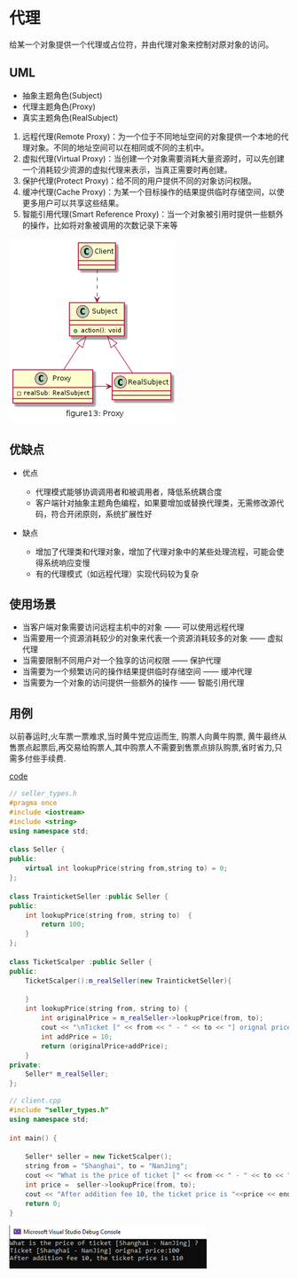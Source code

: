 # 代理

给某一个对象提供一个代理或占位符，并由代理对象来控制对原对象的访问。


## UML

* 抽象主题角色(Subject)
* 代理主题角色(Proxy)
* 真实主题角色(RealSubject)


1. 远程代理(Remote Proxy)：为一个位于不同地址空间的对象提供一个本地的代理对象。不同的地址空间可以在相同或不同的主机中。
2. 虚拟代理(Virtual Proxy)：当创建一个对象需要消耗大量资源时，可以先创建一个消耗较少资源的虚拟代理来表示，当真正需要时再创建。
3. 保护代理(Protect Proxy)：给不同的用户提供不同的对象访问权限。
4. 缓冲代理(Cache Proxy)：为某一个目标操作的结果提供临时存储空间，以使更多用户可以共享这些结果。
5. 智能引用代理(Smart Reference Proxy)：当一个对象被引用时提供一些额外的操作，比如将对象被调用的次数记录下来等

![figure13_proxy](img/figure13_proxy.png)

## 优缺点

* 优点
  * 代理模式能够协调调用者和被调用者，降低系统耦合度
  * 客户端针对抽象主题角色编程，如果要增加或替换代理类，无需修改源代码，符合开闭原则，系统扩展性好

* 缺点
  * 增加了代理类和代理对象，增加了代理对象中的某些处理流程，可能会使得系统响应变慢
  * 有的代理模式（如远程代理）实现代码较为复杂


## 使用场景

* 当客户端对象需要访问远程主机中的对象 —— 可以使用远程代理
* 当需要用一个资源消耗较少的对象来代表一个资源消耗较多的对象 —— 虚拟代理
* 当需要限制不同用户对一个独享的访问权限 —— 保护代理
* 当需要为一个频繁访问的操作结果提供临时存储空间 —— 缓冲代理
* 当需要为一个对象的访问提供一些额外的操作 —— 智能引用代理


## 用例

以前春运时,火车票一票难求,当时黄牛党应运而生, 购票人向黄牛购票, 黄牛最终从售票点起票后,再交易给购票人,其中购票人不需要到售票点排队购票,省时省力,只需多付些手续费.

[code](../code/13_proxy)

```c++
// seller_types.h
#pragma once
#include <iostream>
#include <string>
using namespace std;

class Seller {
public:
	virtual int lookupPrice(string from,string to) = 0;
};

class TrainticketSeller :public Seller {
public:
	int lookupPrice(string from, string to)  {		
		return 100;
	}
};

class TicketScalper :public Seller {
public:
	TicketScalper():m_realSeller(new TrainticketSeller){

	}
	int lookupPrice(string from, string to) {
		int originalPrice = m_realSeller->lookupPrice(from, to);
		cout << "\nTicket [" << from << " - " << to << "] orignal price:" << originalPrice << endl;
		int addPrice = 10;
		return (originalPrice+addPrice);
	}
private:
	Seller* m_realSeller;
};
```

```c++
// client.cpp
#include "seller_types.h"
using namespace std;

int main() {

	Seller* seller = new TicketScalper();
	string from = "Shanghai", to = "NanJing";
	cout << "What is the price of ticket [" << from << " - " << to << "] ?";
	int price =  seller->lookupPrice(from, to);
	cout << "After addition fee 10, the ticket price is "<<price << endl;
	return 0;
}
```

![result](../code/13_proxy/result.png)